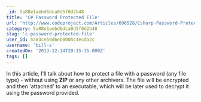 ```yaml
---
_id: 5a88e1aebd6dca0d5f0d2b48
title: 'C# Password Protected File'
url: 'http://www.codeproject.com/Articles/696528/Csharp-Password-Protected-File'
category: 5a88e1aebd6dca0d5f0d2b48
slug: 'c-password-protected-file'
user_id: 5a83ce59d6eb0005c4ecda2c
username: 'bill-s'
createdOn: '2013-12-14T20:15:35.000Z'
tags: []
---
```


In this article, I'll talk about how to protect a file with a password (any file type) - without using <strong>ZIP</strong> or any other archivers. The file will be encrypted and then 'attached' to an executable, which will be later used to decrypt it using the password provided.
